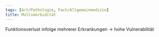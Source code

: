```yaml
---
tags: [Art/Pathologie, Fach/Allgemeinmedizin]
title: Multimorbidität
---
```

Funktionsverlust infolge mehrerer Erkrankungen → hohe Vulnerabilität